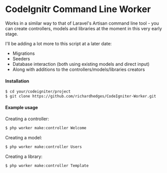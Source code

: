 # CodeIgnitr Command Line Worker

Works in a similar way to that of Laravel's Artisan command line tool - you can create controllers, models and libraries at the moment in this very early stage.

I'll be adding a lot more to this script at a later date:
- Migrations
- Seeders
- Database interaction (both using existing models and direct input)
- Along with additions to the controllers/models/libraries creators

#### Installation
```sh
$ cd your/codeigniter/project
$ git clone https://github.com/richardhedges/CodeIgniter-Worker.git
```

#### Example usage
Creating a controller:
```sh
$ php worker make:controller Welcome
```
Creating a model:
```sh
$ php worker make:controller Users
```
Creating a library:
```sh
$ php worker make:controller Template
```